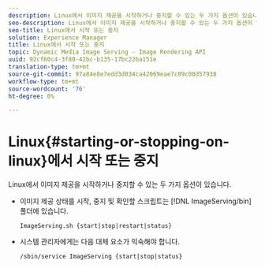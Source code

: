 ```yaml
---
description: Linux에서 이미지 제공을 시작하거나 중지할 수 있는 두 가지 옵션이 있습니다.
seo-description: Linux에서 이미지 제공을 시작하거나 중지할 수 있는 두 가지 옵션이 있습니다.
seo-title: Linux에서 시작 또는 중지
solution: Experience Manager
title: Linux에서 시작 또는 중지
topic: Dynamic Media Image Serving - Image Rendering API
uuid: 92cf60c4-3f80-42bc-b135-17bc22ba151e
translation-type: tm+mt
source-git-commit: 97a84e8e7edd3d834ca42069eae7c09c00d57938
workflow-type: tm+mt
source-wordcount: '76'
ht-degree: 0%

---
```



# Linux{#starting-or-stopping-on-linux}에서 시작 또는 중지

Linux에서 이미지 제공을 시작하거나 중지할 수 있는 두 가지 옵션이 있습니다.

* 이미지 제공 상태를 시작, 중지 및 확인할 스크립트는 [!DNL ImageServing/bin] 폴더에 있습니다.

   `ImageServing.sh {start|stop|restart|status}`
* 시스템 관리자에게는 다음 대체 요소가 익숙해야 합니다.

   `/sbin/service ImageServing {start|stop|status}`
